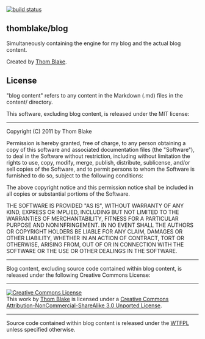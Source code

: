 [![build status](https://secure.travis-ci.org/thomblake/blog.png)](http://travis-ci.org/thomblake/blog)
## thomblake/blog ##

Simultaneously containing the engine for my blog and the actual blog content.

Created by [Thom Blake](https://github.com/thomblake).

## License ##

"blog content" refers to any content in the Markdown (.md) files in the content/ directory.

This software, excluding blog content, is released under the MIT license:

----

Copyright (C) 2011 by Thom Blake

Permission is hereby granted, free of charge, to any person obtaining a copy
of this software and associated documentation files (the "Software"), to deal
in the Software without restriction, including without limitation the rights
to use, copy, modify, merge, publish, distribute, sublicense, and/or sell
copies of the Software, and to permit persons to whom the Software is
furnished to do so, subject to the following conditions:

The above copyright notice and this permission notice shall be included in
all copies or substantial portions of the Software.

THE SOFTWARE IS PROVIDED "AS IS", WITHOUT WARRANTY OF ANY KIND, EXPRESS OR
IMPLIED, INCLUDING BUT NOT LIMITED TO THE WARRANTIES OF MERCHANTABILITY,
FITNESS FOR A PARTICULAR PURPOSE AND NONINFRINGEMENT. IN NO EVENT SHALL THE
AUTHORS OR COPYRIGHT HOLDERS BE LIABLE FOR ANY CLAIM, DAMAGES OR OTHER
LIABILITY, WHETHER IN AN ACTION OF CONTRACT, TORT OR OTHERWISE, ARISING FROM,
OUT OF OR IN CONNECTION WITH THE SOFTWARE OR THE USE OR OTHER DEALINGS IN
THE SOFTWARE.

----

Blog content, excluding source code contained within blog content, is
released under the following Creative Commons License:

----

<a rel="license" href="http://creativecommons.org/licenses/by-nc-sa/3.0/"><img alt="Creative Commons License" style="border-width:0" src="http://i.creativecommons.org/l/by-nc-sa/3.0/88x31.png" /></a><br />This <span xmlns:dct="http://purl.org/dc/terms/" href="http://purl.org/dc/dcmitype/Text" rel="dct:type">work</span> by <a xmlns:cc="http://creativecommons.org/ns#" href="http://thomblake.com" property="cc:attributionName" rel="cc:attributionURL">Thom Blake</a> is licensed under a <a rel="license" href="http://creativecommons.org/licenses/by-nc-sa/3.0/">Creative Commons Attribution-NonCommercial-ShareAlike 3.0 Unported License</a>.

----

Source code contained within blog content is released under the [WTFPL](http://sam.zoy.org/wtfpl/) unless specified otherwise.

